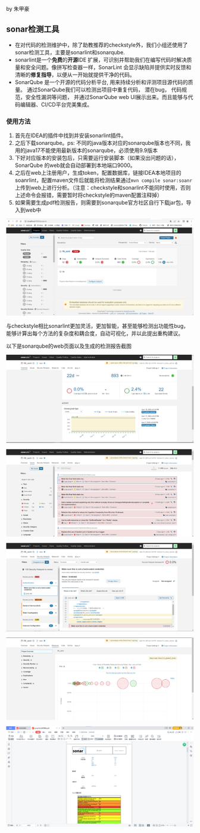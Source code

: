by 朱甲豪

## sonar检测工具

* 在对代码的检测维护中，除了助教推荐的checkstyle外，我们小组还使用了sonar检测工具，主要是sonarlint和sonarqube.
* sonarlint是一个**免费**的**开源**IDE 扩展，可识别并帮助我们在编写代码时解决质量和安全问题。像拼写检查器一样，SonarLint 会显示缺陷并提供实时反馈和清晰的**修复指导**，以便从一开始就提供干净的代码。
* SonarQube 是一个开源的代码分析平台, 用来持续分析和评测项目源代码的质量。 通过SonarQube我们可以检测出项目中重复代码， 潜在bug， 代码规范，安全性漏洞等问题， 并通过SonarQube web UI展示出来。而且能够与代码编辑器、CI/CD平台完美集成。

### 使用方法

1. 首先在IDEA的插件中找到并安装sonarlint插件。
2. 之后下载sonarqube。ps: 不同的java版本对应的sonarqube版本也不同，我用的java17不能使用最新版本的sonarqube，必须使用9.9版本
3. 下好对应版本的安装包后，只需要运行安装脚本（如果没出问题的话），SonarQube 的web就会自动部署到本地端口9000。
4. 之后在web上注册用户，生成token，配置数据库，链接IDEA本地项目的soanrlint，配置maven文件后就能将检测结果通过`mvn compile sonar:soanr`上传到web上进行分析。（注意：checkstyle和sonarlint不能同时使用，否则上述命令会报错，需要暂时将checkstyle的maven配置注释掉）
5. 如果需要生成pdf检测报告，则需要到sonarqube官方社区自行下载jar包，导入到web中

![image-20230420194350615](sonar检测.assets/image-20230420194350615.png)

与checkstyle相比sonarlint更加灵活，更加智能，甚至能够检测出功能性bug，能够计算出每个方法的复杂度和耦合度，自动可视化，并以此提出重构建议。

以下是sonarqube的web页面以及生成的检测报告截图

![image-20230420194525956](sonar检测.assets/image-20230420194525956.png)

![image-20230420194602938](sonar检测.assets/image-20230420194602938.png)

![image-20230420194639597](sonar检测.assets/image-20230420194639597.png)

![image-20230420194715035](sonar检测.assets/image-20230420194715035.png)

![image-20230420194814036](sonar检测.assets/image-20230420194814036.png)